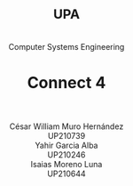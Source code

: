 <h1 align=center>
<sup>UPA</sup>
</h1>
<br>

<div align ="center">
Computer Systems Engineering
</div>

## 
<h1 align=center>
Connect 4
</h1>
<br>

<div align ="center">
<br>César William Muro Hernández<br>UP210739<br>Yahir Garcia Alba<br>UP210246<br>Isaias Moreno Luna<br>UP210644
</div>